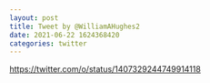 ```yaml
--- 
layout: post 
title: Tweet by @WilliamAHughes2 
date: 2021-06-22 1624368420 
categories: twitter 
--- 
```

https://twitter.com/o/status/1407329244749914118